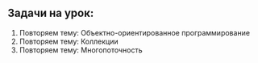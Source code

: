## Задачи на урок:

1. Повторяем тему: Объектно-ориентированное программирование
2. Повторяем тему: Коллекции
3. Повторяем тему: Многопоточность

